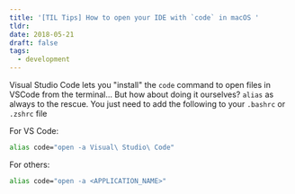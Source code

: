 ```yaml
---
title: '[TIL Tips] How to open your IDE with `code` in macOS '
tldr:
date: 2018-05-21
draft: false
tags:
  - development
---
```

Visual Studio Code lets you "install" the `code` command to open files in VSCode from the terminal... But how about doing it ourselves? `alias` as always to the rescue. You just need to add the following to your `.bashrc` or `.zshrc` file

For VS Code:

```bash
alias code="open -a Visual\ Studio\ Code"
```

For others:

```bash
alias code="open -a <APPLICATION_NAME>"
```

